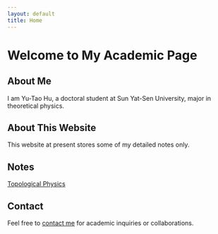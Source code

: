 ```yaml
---
layout: default
title: Home
---
```


# Welcome to My Academic Page

## About Me
I am Yu-Tao Hu, a doctoral student at Sun Yat-Sen University, major in theoretical physics. 

## About This Website
This website at present stores some of my detailed notes only.

## Notes
[Topological Physics](/拓扑物理笔记.pdf)

## Contact
Feel free to [contact me](/contact/) for academic inquiries or collaborations.
